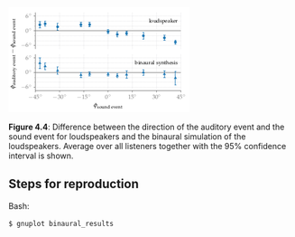 ![Fig 4.4](fig4_04.png)

**Figure 4.4**: Difference between the
direction of the auditory event and the
sound event for loudspeakers and the
binaural simulation of the
loudspeakers. Average over all listeners together
with the 95% confidence interval is
shown.

## Steps for reproduction

Bash:
```Bash
$ gnuplot binaural_results
```
